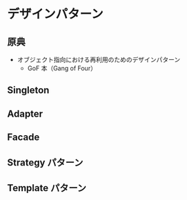 # デザインパターン

## 原典

- オブジェクト指向における再利用のためのデザインパターン
  - GoF 本（Gang of Four）

## Singleton

## Adapter

## Facade

## Strategy パターン

## Template パターン

## 

## 

## 

## 

